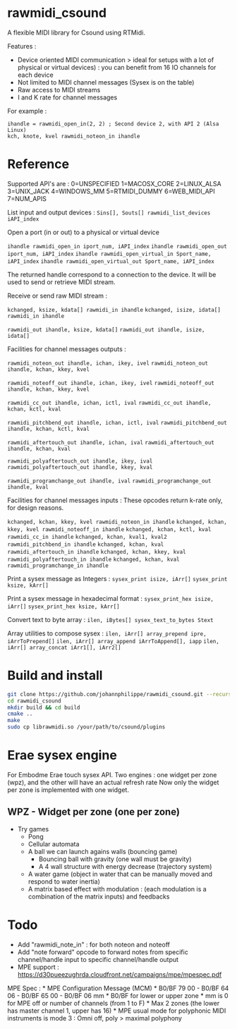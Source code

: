 # rawmidi_csound

 A flexible MIDI library for Csound using RTMidi.

 Features :
 * Device oriented MIDI communication > ideal for setups with a lot of physical or virtual devices) : you can benefit from 16 IO channels for each device
 * Not limited to MIDI channel messages (Sysex is on the table)
 * Raw access to MIDI streams
 * I and K rate for channel messages

For example : 
```
ihandle = rawmidi_open_in(2, 2) ; Second device 2, with API 2 (Alsa Linux)
kch, knote, kvel rawmidi_noteon_in ihandle
```

# Reference

Supported API's are : 
    0=UNSPECIFIED
    1=MACOSX_CORE
    2=LINUX_ALSA
    3=UNIX_JACK
    4=WINDOWS_MM
	5=RTMIDI_DUMMY
    6=WEB_MIDI_API
    7=NUM_APIS

List input and output devices : 
`Sins[], Souts[] rawmidi_list_devices iAPI_index`

Open a port (in or out) to a physical or virtual device

`ihandle rawmidi_open_in iport_num, iAPI_index`
`ihandle rawmidi_open_out iport_num, iAPI_index`
`ihandle rawmidi_open_virtual_in Sport_name, iAPI_index`
`ihandle rawmidi_open_virtual_out Sport_name, iAPI_index`

The returned handle correspond to a connection to the device. It will be used to send or retrieve MIDI stream.

Receive or send raw MIDI stream : 

`kchanged, ksize, kdata[] rawmidi_in ihandle`
`kchanged, isize, idata[] rawmidi_in ihandle`

`rawmidi_out ihandle, ksize, kdata[]`
`rawmidi_out ihandle, isize, idata[]`

Facilities for channel messages outputs : 

`rawmidi_noteon_out ihandle, ichan, ikey, ivel`
`rawmidi_noteon_out ihandle, kchan, kkey, kvel`

`rawmidi_noteoff_out ihandle, ichan, ikey, ivel`
`rawmidi_noteoff_out ihandle, kchan, kkey, kvel`

`rawmidi_cc_out ihandle, ichan, ictl, ival`
`rawmidi_cc_out ihandle, kchan, kctl, kval`

`rawmidi_pitchbend_out ihandle, ichan, ictl, ival`
`rawmidi_pitchbend_out ihandle, kchan, kctl, kval`

`rawmidi_aftertouch_out ihandle, ichan, ival`
`rawmidi_aftertouch_out ihandle, kchan, kval`

`rawmidi_polyaftertouch_out ihandle, ikey, ival`
`rawmidi_polyaftertouch_out ihandle, kkey, kval`

`rawmidi_programchange_out ihandle, ival`
`rawmidi_programchange_out ihandle, kval`

Facilities for channel messages inputs : 
These opcodes return k-rate only, for design reasons.

`kchanged, kchan, kkey, kvel rawmidi_noteon_in ihandle`
`kchanged, kchan, kkey, kvel rawmidi_noteoff_in ihandle`
`kchanged, kchan, kctl, kval rawmidi_cc_in ihandle`
`kchanged, kchan, kval1, kval2 rawmidi_pitchbend_in ihandle`
`kchanged, kchan, kval rawmidi_aftertouch_in ihandle`
`kchanged, kchan, kkey, kval rawmidi_polyaftertouch_in ihandle`
`kchanged, kchan, kval  rawmidi_programchange_in ihandle`

Print a sysex message as Integers : 
`sysex_print isize, iArr[]`
`sysex_print ksize, kArr[]`

Print a sysex message in hexadecimal format :
`sysex_print_hex isize, iArr[]`
`sysex_print_hex ksize, kArr[]`

Convert text to byte array : 
`ilen, iBytes[] sysex_text_to_bytes Stext`

Array utilities to compose sysex : 
`ilen, iArr[] array_prepend ipre, iArrToPrepend[]`
`ilen, iArr[] array_append iArrToAppend[], iapp`
`ilen, iArr[] array_concat iArr1[], iArr2[]`

# Build and install

``` bash
git clone https://github.com/johannphilippe/rawmidi_csound.git --recurse-submodules
cd rawmidi_csound
mkdir build && cd build
cmake ..
make
sudo cp librawmidi.so /your/path/to/csound/plugins
```


# Erae sysex engine 

For Embodme Erae touch sysex API.
Two engines : one widget per zone (wpz), and the other will have an actual refresh rate
Now only the widget per zone is implemented with one widget.

## WPZ - Widget per zone (one per zone)

* Try games
	- Pong 
	- Cellular automata
	- A ball we can launch agains walls (bouncing game) 
		- Bouncing ball with gravity (one wall must be gravity)
		- A 4 wall structure with energy decrease (trajectory system)
	- A water game (object in water that can be manually moved and respond to water inertia)
	- A matrix based effect with modulation : (each modulation is a combination of the matrix inputs) and feedbacks 

# Todo 

* Add "rawmidi_note_in" : for both noteon and noteoff
* Add "note forward" opcode to forward notes from specific channel/handle input to specific channel/handle output
* MPE support :	https://d30pueezughrda.cloudfront.net/campaigns/mpe/mpespec.pdf

MPE Spec : 
	* MPE Configuration Message (MCM)
    	* B0/BF 79 00 - B0/BF 64 06 - B0/BF 65 00 - B0/BF 06 mm
    	* B0/BF for lower or upper zone 
    	* mm is 0 for MPE off or number of channels (from 1 to F)
		* Max 2 zones (the lower has master channel 1, upper has 16)
	* MPE usual mode for polyphonic MIDI instruments is mode 3 : Omni off, poly > maximal polyphony	
